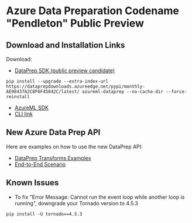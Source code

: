 
# Azure Data Preparation Codename "Pendleton" Public Preview

## Download and Installation Links
Download:

- [DataPrep SDK (public preview candidate)](https://dataprepdownloads.azureedge.net/pypi/monthly-AE98437A2C8F6F45842C/latest/)
```    
pip install --upgrade --extra-index-url https://dataprepdownloads.azureedge.net/pypi/monthly-AE98437A2C8F6F45842C/latest/ azureml-dataprep --no-cache-dir --force-reinstall
```
- [AzureML SDK](https://github.com/Azure/ViennaDocs/tree/master/PrivatePreview)
- [CLI link](https://github.com/Azure/ViennaDocs/blob/master/PrivatePreview/cli/CLI-101-Install-and-Local-Run.md)

## New Azure Data Prep API
Here are examples on how to use the new DataPrep API:
- [DataPrep Transforms Examples](API)
- [End-to-End Scenario](Scenarios/NYTaxiCab)

## Known Issues
 - To fix "Error Message: Cannot run the event loop while another loop is running", downgrade your Tornado version to 4.5.3
```    
pip install -U tornado==4.5.3
```
